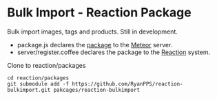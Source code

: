 # Bulk Import - Reaction Package

Bulk import images, tags and products. Still in development.

* package.js declares the [package](http://docs.meteor.com/#writingpackages) to the [Meteor](https://github.com/meteor/meteor) server.
* server/register.coffee declares the package to the [Reaction](https://github.com/ongoworks/reaction) system.

Clone to reaction/packages

	cd reaction/packages
	git submodule add -f https://github.com/RyanPPS/reaction-bulkimport.git pakcages/reaction-bulkimport


